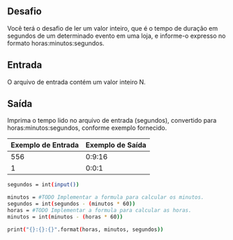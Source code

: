 ## Desafio

Você terá o desafio de ler um valor inteiro, que é o tempo de duração em segundos de um determinado evento em uma loja, e informe-o expresso no formato horas:minutos:segundos.

## Entrada

O arquivo de entrada contém um valor inteiro N.

## Saída

Imprima o tempo lido no arquivo de entrada (segundos), convertido para horas:minutos:segundos, conforme exemplo fornecido.

| Exemplo de Entrada | Exemplo de Saída|
| ---|--- |
| 556 | 0:9:16 |
| 1 | 0:0:1 |

```bash
segundos = int(input())

minutos = #TODO Implementar a formula para calcular os minutos.
segundos = int(segundos - (minutos * 60))
horas = #TODO Implementar a formula para calcular as horas.
minutos = int(minutos - (horas * 60))

print("{}:{}:{}".format(horas, minutos, segundos))

```
	
	

